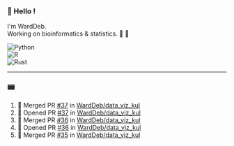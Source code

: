 ### :robot: Hello !

I'm WardDeb.  
Working on bioinformatics & statistics. 🧬 🧪  

![Python](https://img.shields.io/badge/python-3670A0?style=for-the-badge&logo=python&logoColor=ffdd54)  
![R](https://img.shields.io/badge/r-%23276DC3.svg?style=for-the-badge&logo=r&logoColor=white)  
![Rust](https://img.shields.io/badge/rust-%23000000.svg?style=for-the-badge&logo=rust&logoColor=white)  

---

### :pager:

<!--START_SECTION:activity-->
1. 🎉 Merged PR [#37](https://github.com/WardDeb/data_viz_kul/pull/37) in [WardDeb/data_viz_kul](https://github.com/WardDeb/data_viz_kul)
2. 💪 Opened PR [#37](https://github.com/WardDeb/data_viz_kul/pull/37) in [WardDeb/data_viz_kul](https://github.com/WardDeb/data_viz_kul)
3. 🎉 Merged PR [#36](https://github.com/WardDeb/data_viz_kul/pull/36) in [WardDeb/data_viz_kul](https://github.com/WardDeb/data_viz_kul)
4. 💪 Opened PR [#36](https://github.com/WardDeb/data_viz_kul/pull/36) in [WardDeb/data_viz_kul](https://github.com/WardDeb/data_viz_kul)
5. 🎉 Merged PR [#35](https://github.com/WardDeb/data_viz_kul/pull/35) in [WardDeb/data_viz_kul](https://github.com/WardDeb/data_viz_kul)
<!--END_SECTION:activity-->

